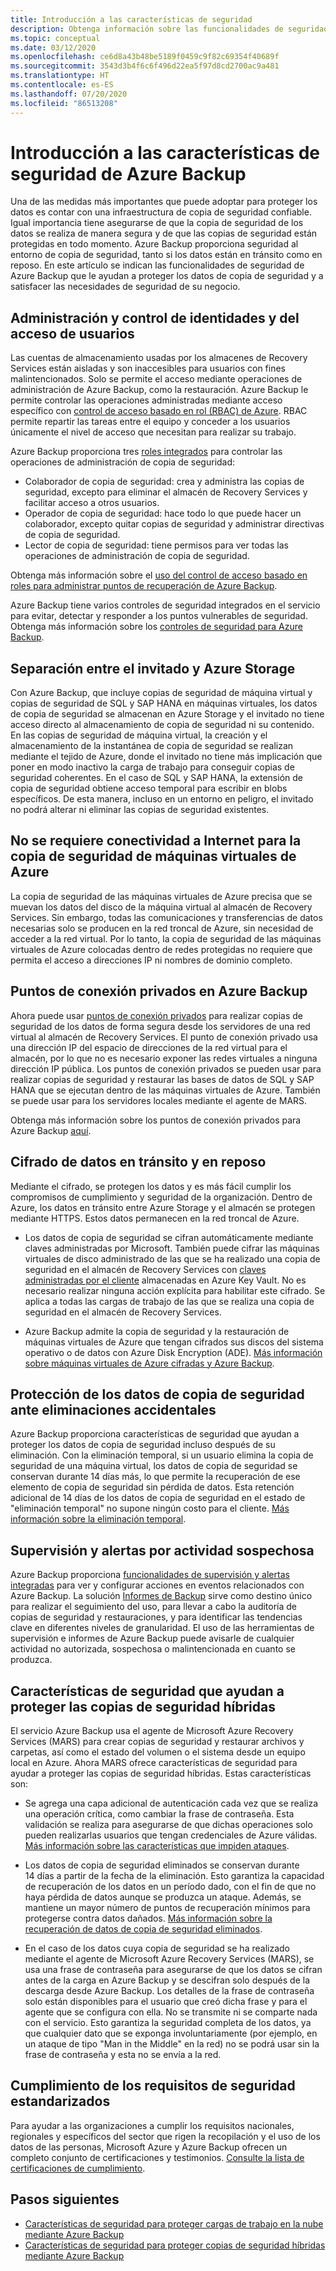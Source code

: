 ```yaml
---
title: Introducción a las características de seguridad
description: Obtenga información sobre las funcionalidades de seguridad de Azure Backup que le ayudan a proteger los datos de copia de seguridad y a satisfacer las necesidades de seguridad de su negocio.
ms.topic: conceptual
ms.date: 03/12/2020
ms.openlocfilehash: ce6d8a43b48be5189f0459c9f82c69354f40689f
ms.sourcegitcommit: 3543d3b4f6c6f496d22ea5f97d8cd2700ac9a481
ms.translationtype: HT
ms.contentlocale: es-ES
ms.lasthandoff: 07/20/2020
ms.locfileid: "86513208"
---
```

# <a name="overview-of-security-features-in-azure-backup"></a>Introducción a las características de seguridad de Azure Backup

Una de las medidas más importantes que puede adoptar para proteger los datos es contar con una infraestructura de copia de seguridad confiable. Igual importancia tiene asegurarse de que la copia de seguridad de los datos se realiza de manera segura y de que las copias de seguridad están protegidas en todo momento. Azure Backup proporciona seguridad al entorno de copia de seguridad, tanto si los datos están en tránsito como en reposo. En este artículo se indican las funcionalidades de seguridad de Azure Backup que le ayudan a proteger los datos de copia de seguridad y a satisfacer las necesidades de seguridad de su negocio.

## <a name="management-and-control-of-identity-and-user-access"></a>Administración y control de identidades y del acceso de usuarios

Las cuentas de almacenamiento usadas por los almacenes de Recovery Services están aisladas y son inaccesibles para usuarios con fines malintencionados. Solo se permite el acceso mediante operaciones de administración de Azure Backup, como la restauración. Azure Backup le permite controlar las operaciones administradas mediante acceso específico con [control de acceso basado en rol (RBAC) de Azure](./backup-rbac-rs-vault.md). RBAC permite repartir las tareas entre el equipo y conceder a los usuarios únicamente el nivel de acceso que necesitan para realizar su trabajo.

Azure Backup proporciona tres [roles integrados](../role-based-access-control/built-in-roles.md) para controlar las operaciones de administración de copia de seguridad:

* Colaborador de copia de seguridad: crea y administra las copias de seguridad, excepto para eliminar el almacén de Recovery Services y facilitar acceso a otros usuarios.
* Operador de copia de seguridad: hace todo lo que puede hacer un colaborador, excepto quitar copias de seguridad y administrar directivas de copia de seguridad.
* Lector de copia de seguridad: tiene permisos para ver todas las operaciones de administración de copia de seguridad.

Obtenga más información sobre el [uso del control de acceso basado en roles para administrar puntos de recuperación de Azure Backup](./backup-rbac-rs-vault.md).

Azure Backup tiene varios controles de seguridad integrados en el servicio para evitar, detectar y responder a los puntos vulnerables de seguridad. Obtenga más información sobre los [controles de seguridad para Azure Backup](./backup-security-controls.md).

## <a name="separation-between-guest-and-azure-storage"></a>Separación entre el invitado y Azure Storage

Con Azure Backup, que incluye copias de seguridad de máquina virtual y copias de seguridad de SQL y SAP HANA en máquinas virtuales, los datos de copia de seguridad se almacenan en Azure Storage y el invitado no tiene acceso directo al almacenamiento de copia de seguridad ni su contenido.  En las copias de seguridad de máquina virtual, la creación y el almacenamiento de la instantánea de copia de seguridad se realizan mediante el tejido de Azure, donde el invitado no tiene más implicación que poner en modo inactivo la carga de trabajo para conseguir copias de seguridad coherentes.  En el caso de SQL y SAP HANA, la extensión de copia de seguridad obtiene acceso temporal para escribir en blobs específicos.  De esta manera, incluso en un entorno en peligro, el invitado no podrá alterar ni eliminar las copias de seguridad existentes.

## <a name="internet-connectivity-not-required-for-azure-vm-backup"></a>No se requiere conectividad a Internet para la copia de seguridad de máquinas virtuales de Azure

La copia de seguridad de las máquinas virtuales de Azure precisa que se muevan los datos del disco de la máquina virtual al almacén de Recovery Services. Sin embargo, todas las comunicaciones y transferencias de datos necesarias solo se producen en la red troncal de Azure, sin necesidad de acceder a la red virtual. Por lo tanto, la copia de seguridad de las máquinas virtuales de Azure colocadas dentro de redes protegidas no requiere que permita el acceso a direcciones IP ni nombres de dominio completo.

## <a name="private-endpoints-for-azure-backup"></a>Puntos de conexión privados en Azure Backup

Ahora puede usar [puntos de conexión privados](../private-link/private-endpoint-overview.md) para realizar copias de seguridad de los datos de forma segura desde los servidores de una red virtual al almacén de Recovery Services. El punto de conexión privado usa una dirección IP del espacio de direcciones de la red virtual para el almacén, por lo que no es necesario exponer las redes virtuales a ninguna dirección IP pública. Los puntos de conexión privados se pueden usar para realizar copias de seguridad y restaurar las bases de datos de SQL y SAP HANA que se ejecutan dentro de las máquinas virtuales de Azure. También se puede usar para los servidores locales mediante el agente de MARS.

Obtenga más información sobre los puntos de conexión privados para Azure Backup [aquí](./private-endpoints.md).

## <a name="encryption-of-data-in-transit-and-at-rest"></a>Cifrado de datos en tránsito y en reposo

Mediante el cifrado, se protegen los datos y es más fácil cumplir los compromisos de cumplimiento y seguridad de la organización. Dentro de Azure, los datos en tránsito entre Azure Storage y el almacén se protegen mediante HTTPS. Estos datos permanecen en la red troncal de Azure.

* Los datos de copia de seguridad se cifran automáticamente mediante claves administradas por Microsoft. También puede cifrar las máquinas virtuales de disco administrado de las que se ha realizado una copia de seguridad en el almacén de Recovery Services con [claves administradas por el cliente](backup-encryption.md#encryption-of-backup-data-using-customer-managed-keys) almacenadas en Azure Key Vault. No es necesario realizar ninguna acción explícita para habilitar este cifrado. Se aplica a todas las cargas de trabajo de las que se realiza una copia de seguridad en el almacén de Recovery Services.

* Azure Backup admite la copia de seguridad y la restauración de máquinas virtuales de Azure que tengan cifrados sus discos del sistema operativo o de datos con Azure Disk Encryption (ADE). [Más información sobre máquinas virtuales de Azure cifradas y Azure Backup](./backup-azure-vms-encryption.md).

## <a name="protection-of-backup-data-from-unintentional-deletes"></a>Protección de los datos de copia de seguridad ante eliminaciones accidentales

Azure Backup proporciona características de seguridad que ayudan a proteger los datos de copia de seguridad incluso después de su eliminación. Con la eliminación temporal, si un usuario elimina la copia de seguridad de una máquina virtual, los datos de copia de seguridad se conservan durante 14 días más, lo que permite la recuperación de ese elemento de copia de seguridad sin pérdida de datos. Esta retención adicional de 14 días de los datos de copia de seguridad en el estado de "eliminación temporal" no supone ningún costo para el cliente. [Más información sobre la eliminación temporal](backup-azure-security-feature-cloud.md).

## <a name="monitoring-and-alerts-of-suspicious-activity"></a>Supervisión y alertas por actividad sospechosa

Azure Backup proporciona [funcionalidades de supervisión y alertas integradas](./backup-azure-monitoring-built-in-monitor.md) para ver y configurar acciones en eventos relacionados con Azure Backup. La solución [Informes de Backup](./configure-reports.md) sirve como destino único para realizar el seguimiento del uso, para llevar a cabo la auditoría de copias de seguridad y restauraciones, y para identificar las tendencias clave en diferentes niveles de granularidad. El uso de las herramientas de supervisión e informes de Azure Backup puede avisarle de cualquier actividad no autorizada, sospechosa o malintencionada en cuanto se produzca.

## <a name="security-features-to-help-protect-hybrid-backups"></a>Características de seguridad que ayudan a proteger las copias de seguridad híbridas

El servicio Azure Backup usa el agente de Microsoft Azure Recovery Services (MARS) para crear copias de seguridad y restaurar archivos y carpetas, así como el estado del volumen o el sistema desde un equipo local en Azure. Ahora MARS ofrece características de seguridad para ayudar a proteger las copias de seguridad híbridas. Estas características son:

* Se agrega una capa adicional de autenticación cada vez que se realiza una operación crítica, como cambiar la frase de contraseña. Esta validación se realiza para asegurarse de que dichas operaciones solo pueden realizarlas usuarios que tengan credenciales de Azure válidas. [Más información sobre las características que impiden ataques](./backup-azure-security-feature.md#prevent-attacks).

* Los datos de copia de seguridad eliminados se conservan durante 14 días a partir de la fecha de la eliminación. Esto garantiza la capacidad de recuperación de los datos en un período dado, con el fin de que no haya pérdida de datos aunque se produzca un ataque. Además, se mantiene un mayor número de puntos de recuperación mínimos para protegerse contra datos dañados. [Más información sobre la recuperación de datos de copia de seguridad eliminados](./backup-azure-security-feature.md#recover-deleted-backup-data).

* En el caso de los datos cuya copia de seguridad se ha realizado mediante el agente de Microsoft Azure Recovery Services (MARS), se usa una frase de contraseña para asegurarse de que los datos se cifran antes de la carga en Azure Backup y se descifran solo después de la descarga desde Azure Backup. Los detalles de la frase de contraseña solo están disponibles para el usuario que creó dicha frase y para el agente que se configura con ella. No se transmite ni se comparte nada con el servicio. Esto garantiza la seguridad completa de los datos, ya que cualquier dato que se exponga involuntariamente (por ejemplo, en un ataque de tipo "Man in the Middle" en la red) no se podrá usar sin la frase de contraseña y esta no se envía a la red.

## <a name="compliance-with-standardized-security-requirements"></a>Cumplimiento de los requisitos de seguridad estandarizados

Para ayudar a las organizaciones a cumplir los requisitos nacionales, regionales y específicos del sector que rigen la recopilación y el uso de los datos de las personas, Microsoft Azure y Azure Backup ofrecen un completo conjunto de certificaciones y testimonios. [Consulte la lista de certificaciones de cumplimiento](compliance-offerings.md).

## <a name="next-steps"></a>Pasos siguientes

* [Características de seguridad para proteger cargas de trabajo en la nube mediante Azure Backup](backup-azure-security-feature-cloud.md)
* [Características de seguridad para proteger copias de seguridad híbridas mediante Azure Backup](backup-azure-security-feature.md)
